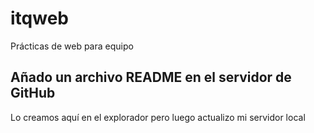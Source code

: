 # itqweb
Prácticas de web para equipo 

## Añado un archivo README en el servidor de GitHub
Lo creamos aquí en el explorador pero luego actualizo mi servidor local
